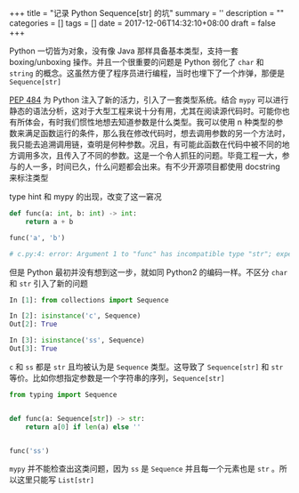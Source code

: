 
+++
title = "记录 Python Sequence[str] 的坑"
summary = ''
description = ""
categories = []
tags = []
date = 2017-12-06T14:32:10+08:00
draft = false
+++

Python 一切皆为对象，没有像 Java 那样具备基本类型，支持一套 boxing/unboxing 操作。并且一个很重要的问题是 Python 弱化了 `char` 和 `string` 的概念。这虽然方便了程序员进行编程，当时也埋下了一个炸弹，那便是 `Sequence[str]`

[PEP 484](https://www.python.org/dev/peps/pep-0484/) 为 Python 注入了新的活力，引入了一套类型系统。结合 `mypy` 可以进行静态的语法分析，这对于大型工程来说十分有用，尤其在阅读源代码时。可能你也有所体会，有时我们惯性地想去知道参数是什么类型。我可以使用 n 种类型的参数来满足函数运行的条件，那么我在修改代码时，想去调用参数的另一个方法时，我只能去追溯调用链，查明是何种参数。况且，有可能此函数在代码中被不同的地方调用多次，且传入了不同的参数。这是一个令人抓狂的问题。毕竟工程一大，参与的人一多，时间已久，什么问题都会出来。有不少开源项目都使用 docstring 来标注类型

type hint 和 mypy 的出现，改变了这一窘况

```Python
def func(a: int, b: int) -> int:
    return a + b

func('a', 'b')

# c.py:4: error: Argument 1 to "func" has incompatible type "str"; expected "int"
```

但是 Python 最初并没有想到这一步，就如同 Python2 的编码一样。不区分 `char` 和 `str` 引入了新的问题

```Python
In [1]: from collections import Sequence

In [2]: isinstance('c', Sequence)
Out[2]: True

In [3]: isinstance('ss', Sequence)
Out[3]: True
```

`c` 和 `ss` 都是 `str` 且均被认为是 `Sequence` 类型。这导致了 `Sequence[str]` 和 `str` 等价。比如你想指定参数是一个字符串的序列，`Sequence[str]`

```Python
from typing import Sequence


def func(a: Sequence[str]) -> str:
    return a[0] if len(a) else ''


func('ss')
```

`mypy` 并不能检查出这类问题，因为 `ss` 是 `Sequence` 并且每一个元素也是 `str` 。所以这里只能写 `List[str]`

    